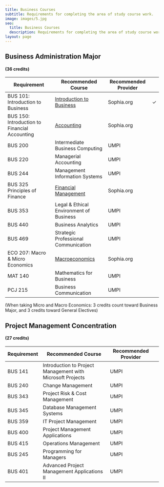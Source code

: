 ```yaml
---
title: Business Courses
subtitle: Requirements for completing the area of study course work.
image: images/5.jpg
seo:
  title: Business Courses
  description: Requirements for completing the area of study course work.
layout: page
---
```

## Business Administration Major

#### (36 credits)

<div class="responsive-table">
  <table>
    <thead>
      <tr>
        <th>Requirement</th>
        <th>Recommended Course</th>
        <th>Recommended Provider</th>
        <th></th>
      </tr>
    </thead>
    <tbody>
      <tr class="done">
        <td>BUS 101: Introduction to Business</td>
        <td><a href="https://www.sophia.org/online-courses/business/introduction-to-business-2">Introduction to Business</a></td>
        <td>Sophia.org</td>
        <td><span class="check">&#10003;</span></td>
      </tr>
      <tr>
        <td>BUS 150: Introduction to Financial Accounting</td>
        <td><a href="https://www.sophia.org/online-courses/business/accounting-2">Accounting</a></td>
        <td>Sophia.org</td>
        <td></td>
      </tr>
      <tr>
        <td>BUS 200</td>
        <td>Intermediate Business Computing</td>
        <td>UMPI</td>
        <td></td>
      </tr>
      <tr>
        <td>BUS 220</td>
        <td>Managerial Accounting</td>
        <td>UMPI</td>
        <td></td>
      </tr>
      <tr>
        <td>BUS 244</td>
        <td>Management Information Systems</td>
        <td>UMPI</td>
        <td></td>
      </tr>
      <tr>
        <td>BUS 325 Principles of Finance</td>
        <td><a href="https://www.sophia.org/online-courses/business/principles-of-finance">Financial Management</a></td>
        <td>Sophia.org</td>
        <td></td>
      </tr>
      <tr>
        <td>BUS 353</td>
        <td>Legal & Ethical Environment of Business</td>
        <td>UMPI</td>
        <td></td>
      </tr>
      <tr>
        <td>BUS 440</td>
        <td>Business Analytics</td>
        <td>UMPI</td>
        <td></td>
      </tr>
      <tr>
        <td>BUS 469</td>
        <td>Strategic Professional Communication</td>
        <td>UMPI</td>
        <td></td>
      </tr>
      <tr>
        <td>ECO 207: Macro & Micro Economics</td>
        <td><a href="https://www.sophia.org/online-courses/social-science/macroeconomics-2">Macroeconomics</a></td>
        <td>Sophia.org</td>
        <td></td>
      </tr>
      <tr>
        <td>MAT 140</td>
        <td>Mathematics for Business</td>
        <td>UMPI</td>
        <td></td>
      </tr>
      <tr>
        <td>PCJ 215</td>
        <td>Business Communication</td>
        <td>UMPI</td>
        <td></td>
      </tr>
    </tbody>
  </table>
</div>

(When taking Micro and Macro Economics: 3 credits count toward Business Major, and 3 credits toward General Electives)

## Project Management Concentration

#### (27 credits)

<div class="responsive-table">
  <table>
    <thead>
      <tr>
        <th>Requirement</th>
        <th>Recommended Course</th>
        <th>Recommended Provider</th>
        <th></th>
      </tr>
    </thead>
    <tbody>
      <tr>
        <td>BUS 141</td>
        <td>Introduction to Project Management with Microsoft Projects</td>
        <td>UMPI</td>
        <td></td>
      </tr>
      <tr>
        <td>BUS 240</td>
        <td>Change Management</td>
        <td>UMPI</td>
        <td></td>
      </tr>
      <tr>
        <td>BUS 343</td>
        <td>Project Risk & Cost Management</td>
        <td>UMPI</td>
        <td></td>
      </tr>
      <tr>
        <td>BUS 345</td>
        <td>Database Management Systems</td>
        <td>UMPI</td>
        <td></td>
      </tr>
      <tr>
        <td>BUS 359</td>
        <td>IT Project Management</td>
        <td>UMPI</td>
        <td></td>
      </tr>
      <tr>
        <td>BUS 400</td>
        <td>Project Management Applications</td>
        <td>UMPI</td>
        <td></td>
      </tr>
      <tr>
        <td>BUS 415</td>
        <td>Operations Management</td>
        <td>UMPI</td>
        <td></td>
      </tr>
      <tr>
        <td>BUS 245</td>
        <td>Programming for Managers</td>
        <td>UMPI</td>
        <td></td>
      </tr>
      <tr>
        <td>BUS 401</td>
        <td>Advanced Project Management Applications II</td>
        <td>UMPI</td>
        <td></td>
      </tr>
    </tbody>
  </table>
</div>




